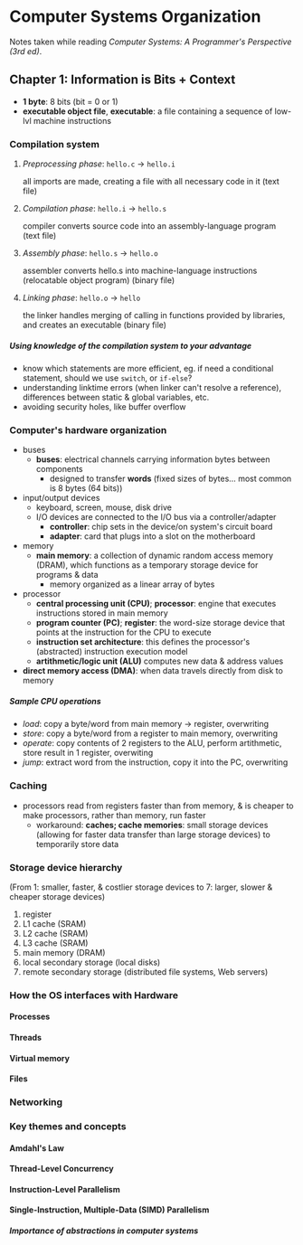 # Computer Systems Organization

Notes taken while reading _Computer Systems: A Programmer's Perspective (3rd ed)_.



## Chapter 1: Information is Bits + Context

* __1 byte__: 8 bits (bit = 0 or 1)
* __executable object file__, __executable__: a file containing a sequence of low-lvl machine instructions

### Compilation system

1. _Preprocessing phase_: `hello.c` → `hello.i`
   
   all imports are made, creating a file with all necessary code in it (text file)
   
2. _Compilation phase_: `hello.i` → `hello.s`
   
   compiler converts source code into an assembly-language program (text file)
   
3. _Assembly phase_: `hello.s` → `hello.o`
   
   assembler converts hello.s into machine-language instructions (relocatable object program) (binary file)
   
4. _Linking phase_: `hello.o` → `hello`
   
   the linker handles merging of calling in functions provided by libraries, and creates an executable (binary file)

##### Using knowledge of the compilation system to your advantage

* know which statements are more efficient, eg. if need a conditional statement, should we use `switch`, or `if-else`?
* understanding linktime errors (when linker can't resolve a reference), differences between static & global variables, etc.
* avoiding security holes, like buffer overflow

### Computer's hardware organization

* buses
  * __buses__: electrical channels carrying information bytes between components
    * designed to transfer **words** (fixed sizes of bytes… most common is 8 bytes (64 bits))
* input/output devices
  * keyboard, screen, mouse, disk drive
  * I/O devices are connected to the I/O bus via a controller/adapter
    * __controller__: chip sets in the device/on system's circuit board
    * __adapter__: card that plugs into a slot on the motherboard
* memory
  * **main memory**: a collection of dynamic random access memory (DRAM), which functions as a temporary storage device for programs & data
    * memory organized as a linear array of bytes
* processor
  * **central processing unit (CPU)**; **processor**: engine that executes instructions stored in main memory
  * **program counter (PC)**; **register**: the word-size storage device that points at the instruction for the CPU to execute
  * __instruction set architecture__: this defines the processor's (abstracted) instruction execution model
  * __artithmetic/logic unit (ALU)__ computes new data & address values
* __direct memory access (DMA)__: when data travels directly from disk to memory

##### Sample CPU operations

* _load_: copy a byte/word from main memory → register, overwriting
* _store_: copy a byte/word from a register to main memory, overwriting
* _operate_: copy contents of 2 registers to the ALU, perform artithmetic, store result in 1 register, overwiting
* _jump_: extract word from the instruction, copy it into the PC, overwriting

### Caching

* processors read from registers faster than from memory, & is cheaper to make processors, rather than memory, run faster
  * workaround: __caches; cache memories__: small storage devices (allowing for faster data transfer than large storage devices) to temporarily store data

### Storage device hierarchy

(From 1: smaller, faster, & costlier storage devices to 7: larger, slower & cheaper storage devices)

1. register
2. L1 cache (SRAM)
3. L2 cache (SRAM)
4. L3 cache (SRAM)
5. main memory (DRAM)
6. local secondary storage (local disks)
7. remote secondary storage (distributed file systems, Web servers)

### How the OS interfaces with Hardware

#### Processes

#### Threads

#### Virtual memory

#### Files

### Networking

### Key themes and concepts

#### Amdahl's Law

#### Thread-Level Concurrency

#### Instruction-Level Parallelism

#### Single-Instruction, Multiple-Data (SIMD) Parallelism

##### Importance of abstractions in computer systems

